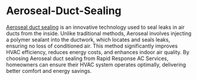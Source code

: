 # Aeroseal-Duct-Sealing


[Aeroseal duct sealing](https://rapidresponseacservices.com/services/aeroseal-duct-sealing/) is an innovative technology used to seal leaks in air ducts from the inside. Unlike traditional methods, Aeroseal involves injecting a polymer sealant into the ductwork, which locates and seals leaks, ensuring no loss of conditioned air. This method significantly improves HVAC efficiency, reduces energy costs, and enhances indoor air quality. By choosing Aeroseal duct sealing from Rapid Response AC Services, homeowners can ensure their HVAC system operates optimally, delivering better comfort and energy savings.
